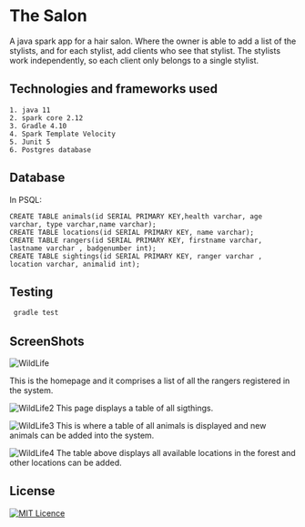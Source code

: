 # The Salon
A java spark app for a hair salon. Where the owner is able to add a list of the stylists, and for each stylist, 
add clients who see that stylist. The stylists work independently, so each client only belongs to a single stylist.

## Technologies and frameworks used
    1. java 11
    2. spark core 2.12
    3. Gradle 4.10
    4. Spark Template Velocity
    5. Junit 5
    6. Postgres database

## Database

In PSQL:

    CREATE TABLE animals(id SERIAL PRIMARY KEY,health varchar, age varchar, type varchar,name varchar);
    CREATE TABLE locations(id SERIAL PRIMARY KEY, name varchar);
    CREATE TABLE rangers(id SERIAL PRIMARY KEY, firstname varchar, lastname varchar , badgenumber int);
    CREATE TABLE sightings(id SERIAL PRIMARY KEY, ranger varchar , location varchar, animalid int);
    
## Testing

   ```java
    gradle test
```

## ScreenShots
![WildLife](https://user-images.githubusercontent.com/14147462/56939603-ef9a6580-6b11-11e9-96a0-7cc2377783b0.png)

This is the homepage and it comprises a list of all the rangers registered in the system.

![WildLife2](https://user-images.githubusercontent.com/14147462/56939625-16589c00-6b12-11e9-9aca-e0a59e7f7ef9.png)
This page displays a table of all sigthings.

![WildLife3](https://user-images.githubusercontent.com/14147462/56939636-28d2d580-6b12-11e9-9d42-78542a8ae0e1.png)
This is where a table of all animals is displayed and new animals can be added into the system.

![WildLife4](https://user-images.githubusercontent.com/14147462/56939652-39834b80-6b12-11e9-8a7a-1417da5a39cb.png)
The table above displays all available locations in the forest and other locations can be added.


## License
[![MIT Licence](https://badges.frapsoft.com/os/mit/mit-125x28.png?v=103)](LICENSE)